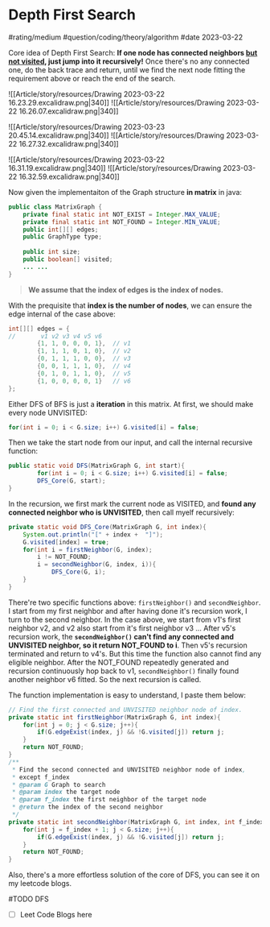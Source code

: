 # Depth First Search

#rating/medium #question/coding/theory/algorithm #date 2023-03-22

Core idea of Depth First Search: **If one node has connected neighbors <u>but not visited</u>, just jump into it recursively!** Once there's no any connected one, do the back trace and return, until we find the next node fitting the requirement above or reach the end of the search.

![[Article/story/resources/Drawing 2023-03-22 16.23.29.excalidraw.png|340]] ![[Article/story/resources/Drawing 2023-03-22 16.26.07.excalidraw.png|340]] 

![[Article/story/resources/Drawing 2023-03-23 20.45.14.excalidraw.png|340]] ![[Article/story/resources/Drawing 2023-03-22 16.27.32.excalidraw.png|340]]

![[Article/story/resources/Drawing 2023-03-22 16.31.19.excalidraw.png|340]] ![[Article/story/resources/Drawing 2023-03-22 16.32.59.excalidraw.png|340]]

Now given the implementaiton of the Graph structure **in matrix** in java:

```java
public class MatrixGraph {  
    private final static int NOT_EXIST = Integer.MAX_VALUE;  
    private final static int NOT_FOUND = Integer.MIN_VALUE;  
    public int[][] edges;  
    public GraphType type;  
  
    public int size;  
    public boolean[] visited;
	... ...
}
```

> **We assume that the index of edges is the index of nodes.**

With the prequisite that **index is the number of nodes**, we can ensure the edge internal of the case above:

```java
int[][] edges = {
//       v1 v2 v3 v4 v5 v6
        {1, 1, 0, 0, 0, 1},  // v1
        {1, 1, 1, 0, 1, 0},  // v2
        {0, 1, 1, 1, 0, 0},  // v3
        {0, 0, 1, 1, 1, 0},  // v4
        {0, 1, 0, 1, 1, 0},  // v5
        {1, 0, 0, 0, 0, 1}   // v6
};
```

Either DFS of BFS is just a **iteration** in this matrix. At first, we should make every node UNVISITED:

```java
for(int i = 0; i < G.size; i++) G.visited[i] = false;
```

Then we take the start node from our input, and call the internal recursive function:

```java
public static void DFS(MatrixGraph G, int start){  
        for(int i = 0; i < G.size; i++) G.visited[i] = false;  
        DFS_Core(G, start);  
}
```

In the recursion, we first mark the current node as VISITED, and **found any connected neighbor who is UNVISITED**, then call myelf recursively:

```java
private static void DFS_Core(MatrixGraph G, int index){  
    System.out.println("[" + index +  "]");  
    G.visited[index] = true;  
    for(int i = firstNeighbor(G, index); 
	    i != NOT_FOUND; 
	    i = secondNeighbor(G, index, i)){  
	        DFS_Core(G, i);  
    }  
}
```

There're two specific functions above: `firstNeighbor()` and `secondNeighbor`. I start from my first neighbor and after having done it's recursion work, I turn to the second neighbor. In the case above, we start from v1's first neighbor v2, and v2 also start from it's first neighbor v3 ... After v5's recursion work, the **`secondNeighbor()` can't find any connected and UNVISITED neighbor, so it return NOT_FOUND to i**. Then v5's recursion terminated and return to v4's. But this time the function also cannot find any eligible neighbor. After the NOT_FOUND repeatedly generated and recursion continuously hop back to v1, `secondNeighbor()` finally found another neighbor v6 fitted. So the next recursion is called.

The function implementation is easy to understand, I paste them below:

```java
// Find the first connected and UNVISITED neighbor node of index.  
private static int firstNeighbor(MatrixGraph G, int index){  
    for(int j = 0; j < G.size; j++){  
        if(G.edgeExist(index, j) && !G.visited[j]) return j;  
    }  
    return NOT_FOUND;  
} 
/**  
 * Find the second connected and UNVISITED neighbor node of index, 
 * except f_index 
 * @param G Graph to search  
 * @param index the target node  
 * @param f_index the first neighbor of the target node  
 * @return the index of the second neighbor  
 */
private static int secondNeighbor(MatrixGraph G, int index, int f_index){  
	for(int j = f_index + 1; j < G.size; j++){  
		if(G.edgeExist(index, j) && !G.visited[j]) return j;  
	}  
	return NOT_FOUND;  
}
```

Also, there's a more effortless solution of the core of DFS, you can see it on my leetcode blogs.

#TODO DFS

- [ ] Leet Code Blogs here